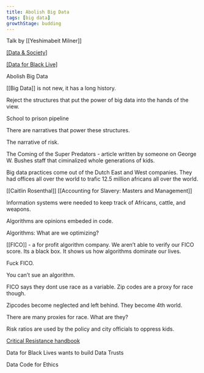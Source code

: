 ```yaml
---
title: Abolish Big Data
tags: [big data]
growthStage: budding
---
```


Talk by [[Yeshimabeit Milner]]

[[Data & Society]](<[website](http://criticalresistance.org/wp-content/uploads/2012/06/CR-Abolitionist-Toolkit-online.pdf)>)

[[Data for Black Live]](<[website](http://d4bl.org/)>)

Abolish Big Data

[[Big Data]] is not new, it has a long history.

Reject the structures that put the power of big data into the hands of the view.

School to prison pipeline

There are narratives that power these structures.

The narrative of risk.

The Coming of the Super Predators - article written by someone on George W. Bushes staff that ciminalized whole generations of kids.

Big data practices come out of the Dutch East and West companies. They had offices all over the world to trafic 12.5 million africans all over the world.

[[Caitlin Rosenthal]] [[Accounting for Slavery: Masters and Management]]

Information systems were needed to keep track of Africans, cattle, and weapons.

Algorithms are opinions embeded in code.

Algorithms: What are we optimizing?

[[FICO]] - a for profit algorithm company. We aren&rsquo;t able to verify our FICO score. Its a black box. It shows us how algorithms dominate our lives.

Fuck FICO.

You can&rsquo;t sue an algorithm.

FICO says they dont use race as a variable. Zip codes are a proxy for race though.

Zipcodes become neglected and left behind. They become 4th world.

There are many proxies for race. What are they?

Risk ratios are used by the policy and city officials to oppress kids.

[Critical Resistance handbook](http://criticalresistance.org/wp-content/uploads/2012/06/CR-Abolitionist-Toolkit-online.pdf)

Data for Black Lives wants to build Data Trusts

Data Code for Ethics
